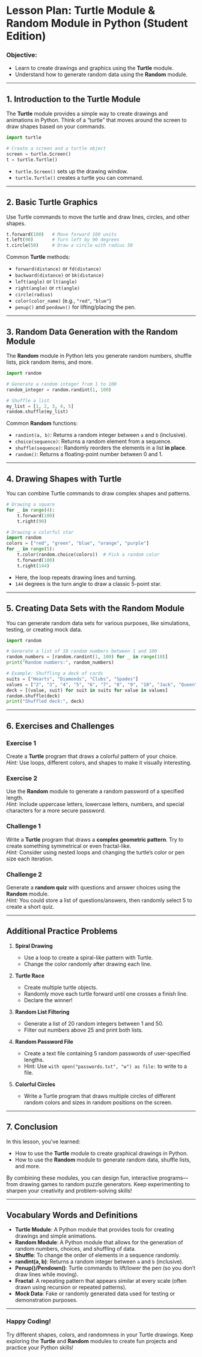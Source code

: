 # Lesson Plan: Turtle Module & Random Module in Python (Student Edition)

### **Objective:**  
- Learn to create drawings and graphics using the **Turtle** module.  
- Understand how to generate random data using the **Random** module.

---

## 1. Introduction to the Turtle Module

The **Turtle** module provides a simple way to create drawings and animations in Python. Think of a “turtle” that moves around the screen to draw shapes based on your commands.

```python
import turtle

# Create a screen and a turtle object
screen = turtle.Screen()
t = turtle.Turtle()
```

- `turtle.Screen()` sets up the drawing window.  
- `turtle.Turtle()` creates a turtle you can command.

---

## 2. Basic Turtle Graphics

Use Turtle commands to move the turtle and draw lines, circles, and other shapes.

```python
t.forward(100)   # Move forward 100 units
t.left(90)       # Turn left by 90 degrees
t.circle(50)     # Draw a circle with radius 50
```

Common **Turtle** methods:
- `forward(distance)` or `fd(distance)`
- `backward(distance)` or `bk(distance)`
- `left(angle)` or `lt(angle)`
- `right(angle)` or `rt(angle)`
- `circle(radius)`
- `color(color_name)` (e.g., `"red"`, `"blue"`)
- `penup()` and `pendown()` for lifting/placing the pen.

---

## 3. Random Data Generation with the Random Module

The **Random** module in Python lets you generate random numbers, shuffle lists, pick random items, and more.

```python
import random

# Generate a random integer from 1 to 100
random_integer = random.randint(1, 100)

# Shuffle a list
my_list = [1, 2, 3, 4, 5]
random.shuffle(my_list)
```

Common **Random** functions:
- `randint(a, b)`: Returns a random integer between `a` and `b` (inclusive).
- `choice(sequence)`: Returns a random element from a sequence.
- `shuffle(sequence)`: Randomly reorders the elements in a list **in place**.
- `random()`: Returns a floating-point number between 0 and 1.

---

## 4. Drawing Shapes with Turtle

You can combine Turtle commands to draw complex shapes and patterns.

```python
# Drawing a square
for _ in range(4):
    t.forward(100)
    t.right(90)

# Drawing a colorful star
import random
colors = ["red", "green", "blue", "orange", "purple"]
for _ in range(5):
    t.color(random.choice(colors))  # Pick a random color
    t.forward(100)
    t.right(144)
```

- Here, the loop repeats drawing lines and turning.
- `144` degrees is the turn angle to draw a classic 5-point star.

---

## 5. Creating Data Sets with the Random Module

You can generate random data sets for various purposes, like simulations, testing, or creating mock data.

```python
import random

# Generate a list of 10 random numbers between 1 and 100
random_numbers = [random.randint(1, 100) for _ in range(10)]
print("Random numbers:", random_numbers)

# Example: Shuffling a deck of cards
suits = ["Hearts", "Diamonds", "Clubs", "Spades"]
values = ["2", "3", "4", "5", "6", "7", "8", "9", "10", "Jack", "Queen", "King", "Ace"]
deck = [(value, suit) for suit in suits for value in values]
random.shuffle(deck)
print("Shuffled deck:", deck)
```

---

## 6. Exercises and Challenges

### Exercise 1  
Create a **Turtle** program that draws a colorful pattern of your choice.  
*Hint:* Use loops, different colors, and shapes to make it visually interesting.

### Exercise 2  
Use the **Random** module to generate a random password of a specified length.  
*Hint:* Include uppercase letters, lowercase letters, numbers, and special characters for a more secure password.

### Challenge 1  
Write a **Turtle** program that draws a **complex geometric pattern**. Try to create something symmetrical or even fractal-like.  
*Hint:* Consider using nested loops and changing the turtle’s color or pen size each iteration.

### Challenge 2  
Generate a **random quiz** with questions and answer choices using the **Random** module.  
*Hint:* You could store a list of questions/answers, then randomly select 5 to create a short quiz.

---

## Additional Practice Problems

1. **Spiral Drawing**  
   - Use a loop to create a spiral-like pattern with Turtle.  
   - Change the color randomly after drawing each line.

2. **Turtle Race**  
   - Create multiple turtle objects.  
   - Randomly move each turtle forward until one crosses a finish line.  
   - Declare the winner!

3. **Random List Filtering**  
   - Generate a list of 20 random integers between 1 and 50.  
   - Filter out numbers above 25 and print both lists.

4. **Random Password File**  
   - Create a text file containing 5 random passwords of user-specified lengths.  
   - Hint: Use `with open("passwords.txt", "w") as file:` to write to a file.

5. **Colorful Circles**  
   - Write a Turtle program that draws multiple circles of different random colors and sizes in random positions on the screen.

---

## 7. Conclusion

In this lesson, you’ve learned:
- How to use the **Turtle** module to create graphical drawings in Python.  
- How to use the **Random** module to generate random data, shuffle lists, and more.  

By combining these modules, you can design fun, interactive programs—from drawing games to random puzzle generators. Keep experimenting to sharpen your creativity and problem-solving skills!

---

## Vocabulary Words and Definitions

- **Turtle Module**: A Python module that provides tools for creating drawings and simple animations.  
- **Random Module**: A Python module that allows for the generation of random numbers, choices, and shuffling of data.  
- **Shuffle**: To change the order of elements in a sequence randomly.  
- **randint(a, b)**: Returns a random integer between `a` and `b` (inclusive).  
- **Penup()/Pendown()**: Turtle commands to lift/lower the pen (so you don’t draw lines while moving).  
- **Fractal**: A repeating pattern that appears similar at every scale (often drawn using recursion or repeated patterns).  
- **Mock Data**: Fake or randomly generated data used for testing or demonstration purposes.

---

### Happy Coding!

Try different shapes, colors, and randomness in your Turtle drawings. Keep exploring the **Turtle** and **Random** modules to create fun projects and practice your Python skills!
